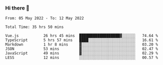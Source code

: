 ### Hi there 👋

<!--
**siaikin/siaikin** is a ✨ _special_ ✨ repository because its `README.md` (this file) appears on your GitHub profile.

Here are some ideas to get you started:

- 🔭 I’m currently working on ...
- 🌱 I’m currently learning ...
- 👯 I’m looking to collaborate on ...
- 🤔 I’m looking for help with ...
- 💬 Ask me about ...
- 📫 How to reach me: ...
- 😄 Pronouns: ...
- ⚡ Fun fact: ...
-->

<!--START_SECTION:waka-->

```text
From: 05 May 2022 - To: 12 May 2022

Total Time: 35 hrs 50 mins

Vue.js           26 hrs 45 mins  ██████████████████▓░░░░░░   74.64 %
TypeScript       5 hrs 57 mins   ████░░░░░░░░░░░░░░░░░░░░░   16.61 %
Markdown         1 hr 8 mins     ▓░░░░░░░░░░░░░░░░░░░░░░░░   03.20 %
JSON             53 mins         ▓░░░░░░░░░░░░░░░░░░░░░░░░   02.47 %
JavaScript       49 mins         ▓░░░░░░░░░░░░░░░░░░░░░░░░   02.29 %
LESS             12 mins         ░░░░░░░░░░░░░░░░░░░░░░░░░   00.57 %
```

<!--END_SECTION:waka-->
